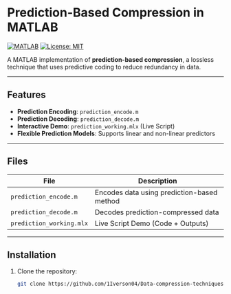 # Prediction-Based Compression in MATLAB

[![MATLAB](https://img.shields.io/badge/MATLAB-R2021a-blue)](https://www.mathworks.com/products/matlab.html)
[![License: MIT](https://img.shields.io/badge/License-MIT-yellow.svg)](https://opensource.org/licenses/MIT)

A MATLAB implementation of **prediction-based compression**, a lossless technique that uses predictive coding to reduce redundancy in data.

---

## Features
- **Prediction Encoding**: `prediction_encode.m`
- **Prediction Decoding**: `prediction_decode.m`
- **Interactive Demo**: `prediction_working.mlx` (Live Script)
- **Flexible Prediction Models**: Supports linear and non-linear predictors

---

## Files
| File                     | Description                                |
|--------------------------|--------------------------------------------|
| `prediction_encode.m`    | Encodes data using prediction-based method |
| `prediction_decode.m`    | Decodes prediction-compressed data        |
| `prediction_working.mlx` | Live Script Demo (Code + Outputs)         |

---

## Installation
1. Clone the repository:
   ```bash
   git clone https://github.com/1Iverson04/Data-compression-techniques.git
